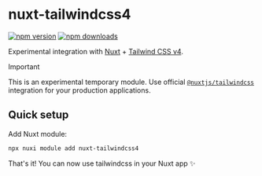 # nuxt-tailwindcss4

<!-- automd:badges -->

[![npm version](https://flat.badgen.net/npm/v/nuxt-tailwindcss4)](https://npmjs.com/package/nuxt-tailwindcss4)
[![npm downloads](https://flat.badgen.net/npm/dm/nuxt-tailwindcss4)](https://npmjs.com/package/nuxt-tailwindcss4)

<!-- /automd -->

Experimental integration with [Nuxt](https://nuxt.com/) + [Tailwind CSS v4](https://tailwindcss.com/blog/tailwindcss-v4-alpha).

> [!IMPORTANT]
> This is an experimental temporary module. Use official [`@nuxtjs/tailwindcss`](https://tailwindcss.nuxtjs.org/) integration for your production applications.

## Quick setup

Add Nuxt module:

```bash
npx nuxi module add nuxt-tailwindcss4
```

That's it! You can now use tailwindcss in your Nuxt app ✨

